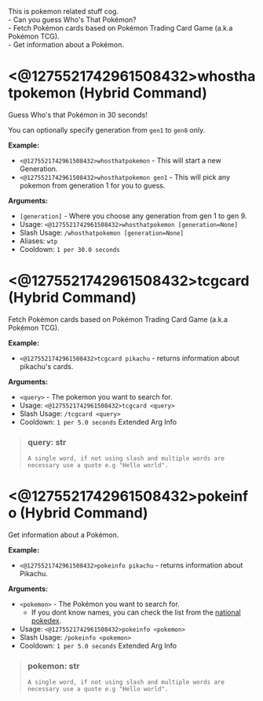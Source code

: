 This is pokemon related stuff cog.<br/>- Can you guess Who's That Pokémon?<br/>- Fetch Pokémon cards based on Pokémon Trading Card Game (a.k.a Pokémon TCG).<br/>- Get information about a Pokémon.

# <@1275521742961508432>whosthatpokemon (Hybrid Command)
Guess Who's that Pokémon in 30 seconds!<br/>

You can optionally specify generation from `gen1` to `gen8` only.<br/>

**Example:**<br/>
- `<@1275521742961508432>whosthatpokemon` - This will start a new Generation.<br/>
- `<@1275521742961508432>whosthatpokemon gen1` - This will pick any pokemon from generation 1 for you to guess.<br/>

**Arguments:**<br/>
- `[generation]` - Where you choose any generation from gen 1 to gen 9.<br/>
 - Usage: `<@1275521742961508432>whosthatpokemon [generation=None]`
 - Slash Usage: `/whosthatpokemon [generation=None]`
 - Aliases: `wtp`
 - Cooldown: `1 per 30.0 seconds`
# <@1275521742961508432>tcgcard (Hybrid Command)
Fetch Pokémon cards based on Pokémon Trading Card Game (a.k.a Pokémon TCG).<br/>

**Example:**<br/>
- `<@1275521742961508432>tcgcard pikachu` - returns information about pikachu's cards.<br/>

**Arguments:**<br/>
- `<query>` - The pokemon you want to search for.<br/>
 - Usage: `<@1275521742961508432>tcgcard <query>`
 - Slash Usage: `/tcgcard <query>`
 - Cooldown: `1 per 5.0 seconds`
Extended Arg Info
> ### query: str
> ```
> A single word, if not using slash and multiple words are necessary use a quote e.g "Hello world".
> ```
# <@1275521742961508432>pokeinfo (Hybrid Command)
Get information about a Pokémon.<br/>

**Example:**<br/>
- `<@1275521742961508432>pokeinfo pikachu` - returns information about Pikachu.<br/>

**Arguments:**<br/>
- `<pokemon>` - The Pokémon you want to search for.<br/>
    - If you dont know names, you can check the list from the [national pokedex](https://pokemondb.net/pokedex/national).<br/>
 - Usage: `<@1275521742961508432>pokeinfo <pokemon>`
 - Slash Usage: `/pokeinfo <pokemon>`
 - Cooldown: `1 per 5.0 seconds`
Extended Arg Info
> ### pokemon: str
> ```
> A single word, if not using slash and multiple words are necessary use a quote e.g "Hello world".
> ```
